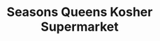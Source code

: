---
title: "Seasons Queens Kosher Supermarket"
url: /queens/seasons-queens-kosher-supermarket/
shop: Supermarkt
---